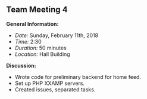 ## Team Meeting 4

**General Information:**
- *Date:* Sunday, February 11th, 2018
- *Time:* 2:30
- *Duration:* 50 minutes
- *Location:* Hall Building 

**Discussion:**
- Wrote code for preliminary backend for home feed.
- Set up PHP XXAMP servers.
- Created issues, separated tasks.
